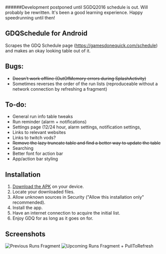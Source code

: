######Development postponed until SGDQ2016 schedule is out. Will probably be rewritten. It's been a good learning experience. Happy speedrunning until then!

## GDQSchedule for Android 
Scrapes the GDQ Schedule page (https://gamesdonequick.com/schedule) and makes an okay looking table out of it.

## Bugs:
- ~~Doesn't work offline (OutOfMemory errors during SplashActivity)~~
- Sometimes reverses the order of the run lists (reproduceable without a network connection by refreshing a fragment)

## To-do:
- General run info table tweaks
- Run reminder (alarm + notifications)
- Settings page (12/24 hour, alarm settings, notification settings, 
- Links to relevant websites
- Links to twitch vods?
- ~~Remove the lazy truncate table and find a better way to update the table~~
- Searching
- Better font for action bar
- App/action bar styling

## Installation
1. [Download the APK](https://github.com/catchthirtythree/GDQSchedule/releases/tag/v1.0) on your device.
2. Locate your downloaded files.
3. Allow unknown sources in Security ("Allow this installation only" recommended).
4. Install the app.
5. Have an internet connection to acquire the initial list.
6. Enjoy GDQ for as long as it goes on for.

## Screenshots
![Previous Runs Fragment](http://i.imgur.com/ppY1Jt9.png "Previous Runs Fragment")
![Upcoming Runs Fragment + PullToRefresh](http://i.imgur.com/IAVIewY.png "Upcoming Runs Fragment + PullToRefresh")
